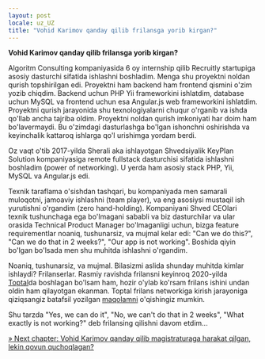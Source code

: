 ```yaml
---
layout: post
locale: uz_UZ
title: "Vohid Karimov qanday qilib frilansga yorib kirgan?"
---
```


**Vohid Karimov qanday qilib frilansga yorib kirgan?**

Algoritm Consulting kompaniyasida 6 oy internship qilib Recruitly startupiga asosiy dasturchi sifatida ishlashni boshladim. Menga shu proyektni noldan qurish topshirilgan edi. Proyektni ham backend ham frontend qismini o'zim yozib chiqdim. Backend uchun PHP Yii frameworkini ishlatdim, database uchun MySQL va frontend uchun esa Angular.js web frameworkini ishlatdim. Proyektni qurish jarayonida shu texnologiyalarni chuqur o'rganib va ishda qo'llab ancha tajriba oldim. Proyektni noldan qurish imkoniyati har doim ham bo'lavermaydi. Bu o'zimdagi dasturlashga bo'lgan ishonchni oshirishda va keyinchalik kattaroq ishlarga qo'l urishimga yordam berdi.

Oz vaqt o'tib 2017-yilda Sherali aka ishlayotgan Shvedsiyalik KeyPlan Solution kompaniyasiga remote fullstack dasturchisi sifatida ishlashni boshladim (power of networking). U yerda ham asosiy stack PHP, Yii, MySQL va Angular.js edi.

Texnik taraflama o'sishdan tashqari, bu kompaniyada men samarali muloqotni, jamoaviy ishlashni (team player), va eng asosiysi mustaqil ish yurutishni o'rgandim (zero hand-holding). Kompaniyani Shved CEOlari texnik tushunchaga ega bo'lmagani sababli va biz dasturchilar va ular orasida Technical Product Manager bo'lmaganligi uchun, bizga feature requirementlar noaniq, tushunarsiz, va mujmal kelar edi: "Can we do this?", "Can we do that in 2 weeks?", "Our app is not working". Boshida qiyin bo'lgan bo'lsada men shu muhitda ishlashni o'rgandim.

Noaniq, tushunarsiz, va mujmal. Bilasizmi aslida shunday muhitda kimlar ishlaydi? Frilanserlar. Rasmiy ravishda frilansni keyinroq 2020-yilda [Toptal](https://www.toptal.com/)da boshlagan bo'lsam ham, hozir o'ylab ko'rsam frilans ishini undan oldin ham qilayotgan ekanman. Toptal frilans networkiga kirish jarayoniga qiziqsangiz batafsil yozilgan [maqolamni](https://vovopap.com/2021/12/25/hammasi-toptal-haqida.html) o'qishingiz mumkin.

Shu tarzda "Yes, we can do it", "No, we can't do that in 2 weeks", "What exactly is not working?" deb frilansing qilishni davom etdim...

[» Next chapter: Vohid Karimov qanday qilib magistraturaga harakat qilgan, lekin qovun quchoqlagan?](/2023/11/18/Vohid-Karimov-qanday-qilib-magistraturaga-harakat-qilgan-lekin-qovun-quchoqlagan.html)